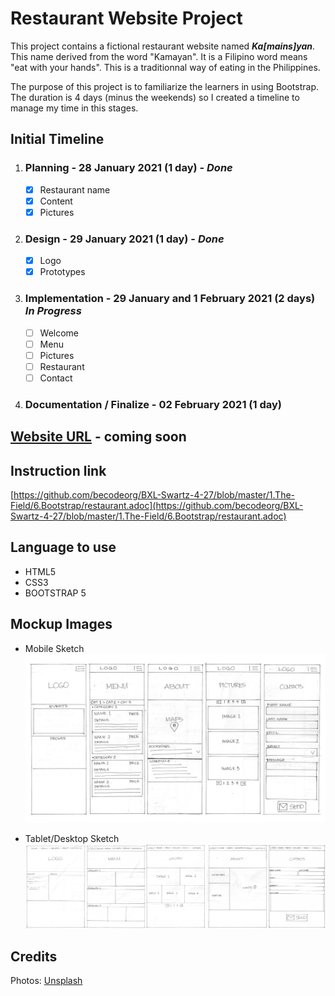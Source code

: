 # Restaurant Website Project

This project contains a fictional restaurant website named ***Ka\[mains\]yan***. This name derived from the word "Kamayan". It is a Filipino word means "eat with your hands". This is a traditionnal way of eating in the Philippines. 


The purpose of this project is to familiarize the learners in using Bootstrap. The duration is 4 days (minus the weekends) so I created a timeline to manage my time in this stages.

## Initial Timeline
1.  ### __Planning__ - 28 January 2021 (1 day) -  ___Done___
    - [x] Restaurant name
    - [x] Content
    - [x] Pictures
2. ### __Design__ - 29 January 2021 (1 day) - ___Done___
    - [x] Logo
    - [x] Prototypes 
3.  ### __Implementation__ - 29 January and 1 February 2021 (2 days) ___In Progress___
    - [ ] Welcome
    - [ ] Menu
    - [ ] Pictures
    - [ ] Restaurant
    - [ ] Contact
4. ### __Documentation / Finalize__ - 02 February 2021 (1 day)

## [Website URL](#) - coming soon
## Instruction link
[https://github.com/becodeorg/BXL-Swartz-4-27/blob/master/1.The-Field/6.Bootstrap/restaurant.adoc](https://github.com/becodeorg/BXL-Swartz-4-27/blob/master/1.The-Field/6.Bootstrap/restaurant.adoc)
## Language to use
- HTML5
- CSS3
- BOOTSTRAP 5

## Mockup Images 
- Mobile Sketch
![Mobile Sketch](documentation/mobile_sketch.jpg)

- Tablet/Desktop Sketch
![Mobile Sketch](documentation/medium_sketch.jpg)
  
## Credits
Photos: [Unsplash](https://unsplash.com/)